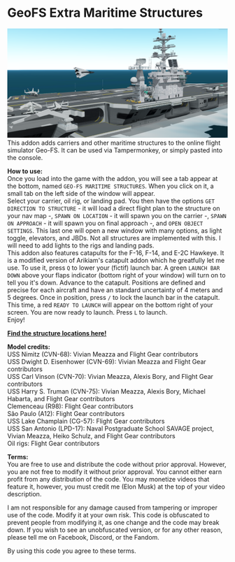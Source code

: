# GeoFS Extra Maritime Structures
![F-14 Flyby](https://raw.githubusercontent.com/TotallyRealElonMusk/GeoFS-Extra-Maritime-Structures/main/images/carriers.png)
This addon adds carriers and other maritime structures to the online flight simulator Geo-FS. It can be used via Tampermonkey, or simply pasted into the console. <br>

**How to use:**<br>
Once you load into the game with the addon, you will see a tab appear at the bottom, named `GEO-FS MARITIME STRUCTURES`. When you click on it, a small tab on the left side of the window will appear.<br>
Select your carrier, oil rig, or landing pad. You then have the options `GET DIRECTION TO STRUCTURE` - it will load a direct flight plan to the structure on your nav map -, `SPAWN ON LOCATION` - it will spawn you on the carrier -, `SPAWN ON APPROACH` - it will spawn you on final approach -, and `OPEN OBJECT SETTINGS`. This last one will open a new window with many options, as light toggle, elevators, and JBDs. Not all structures are implemented with this. I will need to add lights to the rigs and landing pads.<br>
This addon also features catapults for the F-16, F-14, and E-2C Hawkeye. It is a modified version of Arikiam's catapult addon which he greatfully let me use. To use it, press `Q` to lower your (fictif) launch bar. A green `LAUNCH BAR DOWN` above your flaps indicator (bottom right of your window) will turn on to tell you it's down. Advance to the catapult. Positions are defined and precise for each aircraft and have an standard uncertainty of 4 meters and 5 degrees. Once in position, press `/` to lock the launch bar in the catapult. This time, a red `READY TO LAUNCH` will appear on the bottom right of your screen. You are now ready to launch. Press `L` to launch.<br>
Enjoy!<br>

[**Find the structure locations here!**](https://www.google.com/maps/d/u/0/edit?mid=1WGPkTMEBwsjYf4WFaeR4O5DScqzu0Vg&ll=4.3868333146500404%2C0&z=2)




**Model credits:**<br>
USS Nimitz (CVN-68): Vivian Meazza and Flight Gear contributors<br>
USS Dwight D. Eisenhower (CVN-69): Vivian Meazza and Flight Gear contributors<br>
USS Carl Vinson (CVN-70): Vivian Meazza, Alexis Bory, and Flight Gear contributors<br>
USS Harry S. Truman (CVN-75): Vivian Meazza, Alexis Bory, Michael Habarta, and Flight Gear contributors<br>
Clemenceau (R98): Flight Gear contributors<br>
São Paulo (A12): Flight Gear contributors<br>
USS Lake Champlain (CG-57): Flight Gear contributors<br>
USS San Antonio (LPD-17): Naval Postgraduate School SAVAGE project, Vivian Meazza, Heiko Schulz, and Flight Gear contributors<br>
Oil rigs: Flight Gear contributors<br>

**Terms:**<br>
You are free to use and distribute the code without prior approval. However, you are not free to modify it without prior approval. You cannot either earn profit from any distribution of the code. You may monetize videos that feature it, however, you must credit me (Elon Musk) at the top of your video description.

I am not responsible for any damage caused from tampering or improper use of the code. Modify it at your own risk. This code is obfuscated to prevent people from modifying it, as one change and the code may break down. If you wish to see an unobfuscated version, or for any other reason, please tell me on Facebook, Discord, or the Fandom.

By using this code you agree to these terms.

